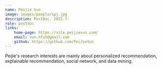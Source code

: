 ```yaml
--- 
name: Peijie Sun   
image: images/people/spj.jpg   
description: PostDoc. 2022.7-   
role: postdoc  
links:  
    home-page: https://site.peijiesun.com/  
    email: sun.hfut@gmail.com  
    github: https://github.com/PeiJieSun  
--- 
```


Peijie's research interests are mainly about personalized recommendation, explainable recommendation, social network, and data mining.